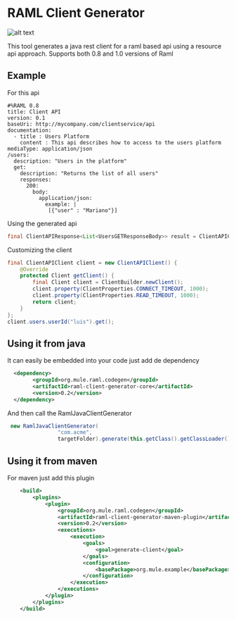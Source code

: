 # RAML Client Generator
![alt text](https://travis-ci.org/mulesoft-labs/raml-java-client-generator.svg?branch=master "Logo Title Text 1")
  
This tool generates a java rest client for a raml based api using a resource api approach. 
Supports both 0.8 and 1.0 versions of Raml

## Example

For this api

```raml
#%RAML 0.8
title: Client API
version: 0.1
baseUri: http://mycompany.com/clientservice/api
documentation:
  - title : Users Platform
    content : This api describes how to access to the users platform
mediaType: application/json
/users:
  description: "Users in the platform"
  get:
    description: "Returns the list of all users"
    responses:
      200:
        body:
          application/json:
            example: |
             [{"user" : "Mariano"}]
```

Using the generated api 

```java
final ClientAPIResponse<List<UsersGETResponseBody>> result = ClientAPIClient.create().users.get();
```

Customizing the client 

```java
final ClientAPIClient client = new ClientAPIClient() {
    @Override
    protected Client getClient() {
        final Client client = ClientBuilder.newClient();
        client.property(ClientProperties.CONNECT_TIMEOUT, 1000);
        client.property(ClientProperties.READ_TIMEOUT, 1000);
        return client;
    }
};
client.users.userId("luis").get();
```

## Using it from java

It can easily be embedded into your code just add de dependency

```xml
  <dependency>
        <groupId>org.mule.raml.codegen</groupId>
        <artifactId>raml-client-generator-core</artifactId>
        <version>0.2</version>
  </dependency>
```

And then call the RamlJavaClientGenerator

```java
 new RamlJavaClientGenerator(
                "com.acme",
                targetFolder).generate(this.getClass().getClassLoader().getResource("simple/basic.raml"));
```

## Using it from maven

For maven just add this plugin 


```xml
    <build>
        <plugins>
            <plugin>
                <groupId>org.mule.raml.codegen</groupId>
                <artifactId>raml-client-generator-maven-plugin</artifactId>
                <version>0.2</version>
                <executions>
                    <execution>
                        <goals>
                            <goal>generate-client</goal>
                        </goals>
                        <configuration>
                            <basePackage>org.mule.example</basePackage>
                        </configuration>
                    </execution>
                </executions>
            </plugin>
        </plugins>
    </build>
```    
